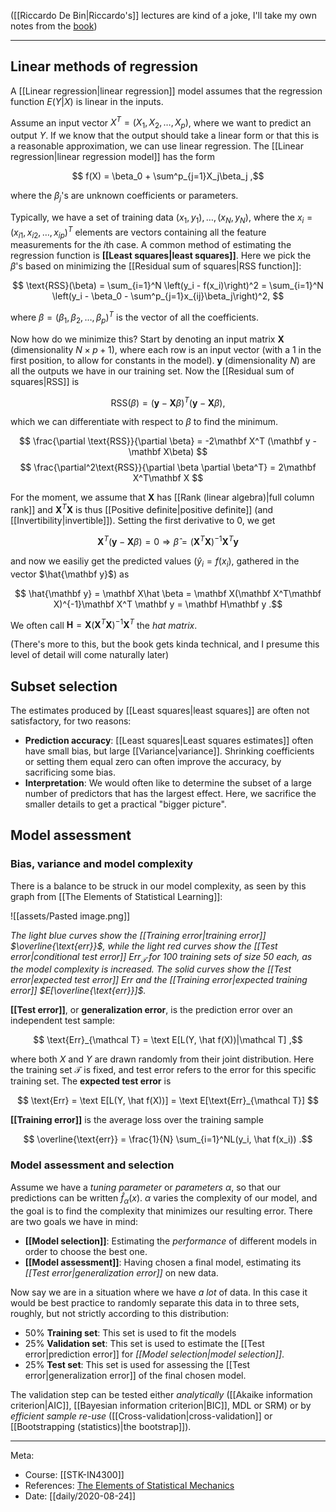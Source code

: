 ([[Riccardo De Bin|Riccardo's]] lectures are kind of a joke, I'll take my own notes from the [book](https://web.stanford.edu/%7Ehastie/Papers/ESLII.pdf))

***

## Linear methods of regression

A [[Linear regression|linear regression]] model assumes that the regression function $E(Y|X)$ is linear in the inputs. 

Assume an input vector $X^T = (X_1, X_2, \dots, X_p)$, where we want to predict an output $Y$. If we know that the output should take a linear form or that this is a reasonable approximation, we can use linear regression. The [[Linear regression|linear regression model]] has the form

$$ f(X) = \beta_0 + \sum^p_{j=1}X_j\beta_j ,$$

where the $\beta_j$'s are unknown coefficients or parameters.

Typically, we have a set of training data $(x_1,y_1),\dots, (x_N,y_N)$, where the $x_i = (x_{i1}, x_{i2},\dots, x_{ip})^T$ elements are vectors containing all the feature measurements for the $i$th case. A common method of estimating the regression function is **[[Least squares|least squares]]**. Here we pick the $\beta$'s based on minimizing the [[Residual sum of squares|RSS function]]:

$$ \text{RSS}(\beta) = \sum_{i=1}^N \left(y_i - f(x_i)\right)^2 = \sum_{i=1}^N \left(y_i - \beta_0 - \sum^p_{j=1}x_{ij}\beta_j\right)^2, $$

where $\beta = (\beta_1, \beta_2, \dots, \beta_p)^T$ is the vector of all the coefficients.

Now how do we minimize this? Start by denoting an input matrix $\mathbf X$ (dimensionality $N\times p +1$), where each row is an input vector (with a 1 in the first position, to allow for constants in the model). $\mathbf y$ (dimensionality $N$) are all the outputs we have in our training set. Now the [[Residual sum of squares|RSS]] is

$$ \text{RSS}(\beta) = (\mathbf y  - \mathbf X\beta)^T(\mathbf y - \mathbf X\beta) ,$$

which we can differentiate with respect to $\beta$ to find the minimum.

$$ \frac{\partial \text{RSS}}{\partial \beta} = -2\mathbf X^T (\mathbf y - \mathbf X\beta) $$
$$ \frac{\partial^2\text{RSS}}{\partial \beta \partial \beta^T} = 2\mathbf X^T\mathbf X $$

For the moment, we assume that $\mathbf X$ has [[Rank (linear algebra)|full column rank]] and $\mathbf X^T \mathbf X$ is thus [[Positive definite|positive definite]] (and [[Invertibility|invertible]]). Setting the first derivative to $0$, we get

$$ \mathbf X^T(\mathbf y - \mathbf X\beta) = 0 \Rightarrow \hat \beta = (\mathbf X^T\mathbf X)^{-1}\mathbf X^T \mathbf y $$

and now we easiliy get the predicted values ($\hat y_i = f(x_i)$, gathered in the vector $\hat{\mathbf y}$) as

$$ \hat{\mathbf y} = \mathbf X\hat \beta = \mathbf X(\mathbf X^T\mathbf X)^{-1}\mathbf X^T \mathbf y = \mathbf H\mathbf y .$$

We often call $\mathbf H = \mathbf X(\mathbf X^T\mathbf X)^{-1}\mathbf X^T$ the *hat matrix*.

(There's more to this, but the book gets kinda technical, and I presume this level of detail will come naturally later)

## Subset selection

The estimates produced by [[Least squares|least squares]] are often not satisfactory, for two reasons:

- **Prediction accuracy**: [[Least squares|Least squares estimates]] often have small bias, but large [[Variance|variance]]. Shrinking coefficients or setting them equal zero can often improve the accuracy, by sacrificing some bias.
- **Interpretation**: We would often like to determine the subset of a large number of predictors that has the largest effect. Here, we sacrifice the smaller details to get a practical "bigger picture".

## Model assessment

### Bias, variance and model complexity

There is a balance to be struck in our model complexity, as seen by this graph from [[The Elements of Statistical Learning]]:

![[assets/Pasted image.png]]

*The light blue curves show the [[Training error|training error]] $\overline{\text{err}}$, while the light red curves show the [[Test error|conditional test error]] $\text{Err}_{\mathcal T}$ for $100$ training sets of size $50$ each, as the model complexity is increased. The solid curves show the [[Test error|expected test error]] $\text{Err}$ and the [[Training error|expected training error]] $E[\overline{\text{err}}]$.*

**[[Test error]]**, or **generalization error**, is the prediction error over an independent test sample:

$$ \text{Err}_{\mathcal T} = \text E[L(Y, \hat f(X))|\mathcal T] ,$$

where both $X$ and $Y$ are drawn randomly from their joint distribution. Here the training set $\mathcal T$ is fixed, and test error refers to the error for this specific training set. The **expected  test error** is

$$ \text{Err} = \text E[L(Y, \hat f(X))] = \text E[\text{Err}_{\mathcal T}] $$

**[[Training error]]** is the average loss over the training sample

$$ \overline{\text{err}} = \frac{1}{N} \sum_{i=1}^NL(y_i, \hat f(x_i)) .$$

### Model assessment and selection

Assume we have a *tuning parameter* or *parameters* $\alpha$, so that our predictions can be written $\hat f_\alpha(x)$. $\alpha$ varies the complexity of our model, and the goal is to find the complexity that minimizes our resulting error. There are two goals we have in mind:

- **[[Model selection]]**: Estimating the *performance* of different models in order to choose the best one.
- **[[Model assessment]]**: Having chosen a final model, estimating its *[[Test error|generalization error]]* on new data.

Now say we are in a situation where we have *a lot* of data. In this case it would be best practice to randomly separate this data in to three sets, roughly, but not strictly according to this distribution:

- 50% **Training set**: This set is used to fit the models
- 25% **Validation set**: This set is used to estimate the [[Test error|prediction error]] for *[[Model selection|model selection]]*.
- 25% **Test set**: This set is used for assessing the [[Test error|generalization error]] of the final chosen model.

The validation step can be tested either *analytically* ([[Akaike information criterion|AIC]], [[Bayesian information criterion|BIC]], MDL or SRM) or by *efficient sample re-use* ([[Cross-validation|cross-validation]] or [[Bootstrapping (statistics)|the bootstrap]]).

***

Meta:
- Course: [[STK-IN4300]]
- References: [The Elements of Statistical Mechanics](https://web.stanford.edu/%7Ehastie/Papers/ESLII.pdf)
- Date: [[daily/2020-08-24]]